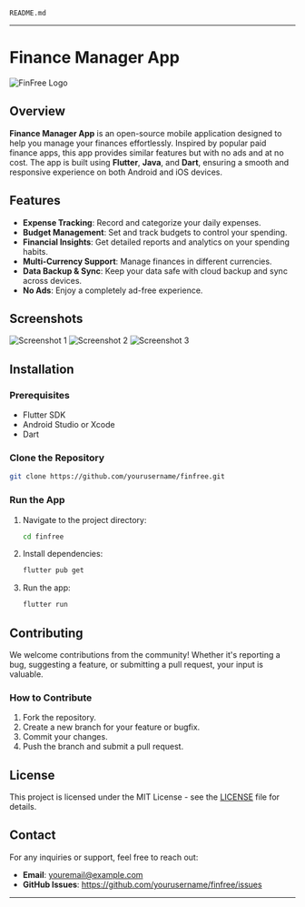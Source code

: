 `README.md`

---

# Finance Manager App

![FinFree Logo](link-to-your-logo.png)

## Overview

**Finance Manager App** is an open-source mobile application designed to help you manage your finances effortlessly. Inspired by popular paid finance apps, this app provides similar features but with no ads and at no cost. The app is built using **Flutter**, **Java**, and **Dart**, ensuring a smooth and responsive experience on both Android and iOS devices.

## Features

- **Expense Tracking**: Record and categorize your daily expenses.
- **Budget Management**: Set and track budgets to control your spending.
- **Financial Insights**: Get detailed reports and analytics on your spending habits.
- **Multi-Currency Support**: Manage finances in different currencies.
- **Data Backup & Sync**: Keep your data safe with cloud backup and sync across devices.
- **No Ads**: Enjoy a completely ad-free experience.

## Screenshots

![Screenshot 1](link-to-screenshot-1.png)
![Screenshot 2](link-to-screenshot-2.png)
![Screenshot 3](link-to-screenshot-3.png)

## Installation

### Prerequisites

- Flutter SDK
- Android Studio or Xcode
- Dart

### Clone the Repository

```bash
git clone https://github.com/yourusername/finfree.git
```

### Run the App

1. Navigate to the project directory:
   ```bash
   cd finfree
   ```
2. Install dependencies:
   ```bash
   flutter pub get
   ```
3. Run the app:
   ```bash
   flutter run
   ```

## Contributing

We welcome contributions from the community! Whether it's reporting a bug, suggesting a feature, or submitting a pull request, your input is valuable.

### How to Contribute

1. Fork the repository.
2. Create a new branch for your feature or bugfix.
3. Commit your changes.
4. Push the branch and submit a pull request.

## License

This project is licensed under the MIT License - see the [LICENSE](LICENSE) file for details.

## Contact

For any inquiries or support, feel free to reach out:

- **Email**: youremail@example.com
- **GitHub Issues**: https://github.com/yourusername/finfree/issues

---

